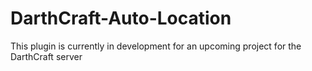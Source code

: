 DarthCraft-Auto-Location
========================

This plugin is currently in development for an upcoming project for the DarthCraft server
